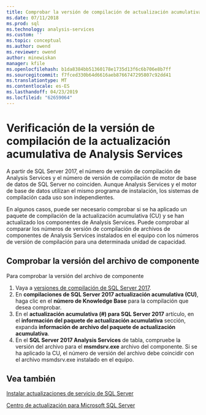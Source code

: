 ```yaml
---
title: Comprobar la versión de compilación de actualización acumulativa de SQL Server Analysis Services | Microsoft Docs
ms.date: 07/11/2018
ms.prod: sql
ms.technology: analysis-services
ms.custom: ''
ms.topic: conceptual
ms.author: owend
ms.reviewer: owend
author: minewiskan
manager: kfile
ms.openlocfilehash: b1da8384bb51360178e1735d13f6c6b706e8b7ff
ms.sourcegitcommit: f7fced330b64d6616aeb8766747295807c92dd41
ms.translationtype: MT
ms.contentlocale: es-ES
ms.lasthandoff: 04/23/2019
ms.locfileid: "62659064"
---
```

# <a name="verify-analysis-services-cumulative-update-build-version"></a>Verificación de la versión de compilación de la actualización acumulativa de Analysis Services

A partir de SQL Server 2017, el número de versión de compilación de Analysis Services y el número de versión de compilación de motor de base de datos de SQL Server no coinciden. Aunque Analysis Services y el motor de base de datos utilizan el mismo programa de instalación, los sistemas de compilación cada uso son independientes.

 En algunos casos, puede ser necesario comprobar si se ha aplicado un paquete de compilación de la actualización acumulativa (CU) y se han actualizado los componentes de Analysis Services. Puede comprobar al comparar los números de versión de compilación de archivos de componentes de Analysis Services instalados en el equipo con los números de versión de compilación para una determinada unidad de capacidad.

## <a name="verify-component-file-version"></a>Comprobar la versión del archivo de componente

Para comprobar la versión del archivo de componente 

1. Vaya a [versiones de compilación de SQL Server 2017](https://support.microsoft.com/help/4047329). 
2. En **compilaciones de SQL Server 2017 actualización acumulativa (CU)**, haga clic en el **número de Knowledge Base** para la compilación que desea comprobar.
3. En el **actualización acumulativa (#) para SQL Server 2017** artículo, en el **información del paquete de actualización acumulativa** sección, expanda **información de archivo del paquete de actualización acumulativa**.
4. En el **SQL Server 2017 Analysis Services** de tabla, compruebe la versión del archivo para el **msmdsrv.exe** archivo del componente. Si se ha aplicado la CU, el número de versión del archivo debe coincidir con el archivo msmdsrv.exe instalado en el equipo.

## <a name="see-also"></a>Vea también  

[Instalar actualizaciones de servicio de SQL Server](../../database-engine/install-windows/install-sql-server-servicing-updates.md)  

[Centro de actualización para Microsoft SQL Server](https://msdn.microsoft.com/library/ff803383.aspx)
  
  
